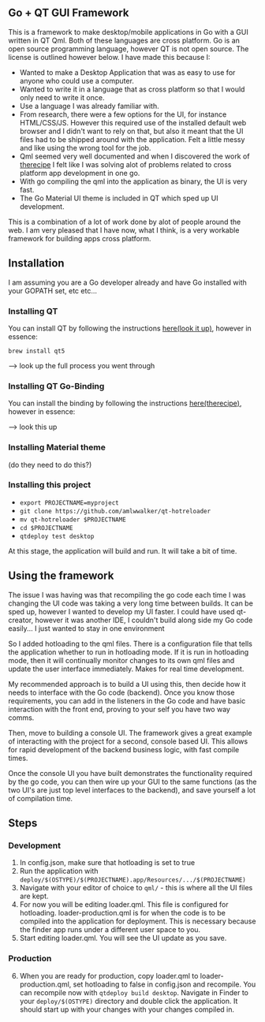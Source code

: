 ## Go + QT GUI Framework

This is a framework to make desktop/mobile applications in Go with a GUI written in QT Qml. Both of these languages are cross platform. Go is an open source programming language, however QT is not open source. The license is outlined however below.
I have made this because I:

* Wanted to make a Desktop Application that was as easy to use for anyone who could use a computer.
* Wanted to write it in a language that as cross platform so that I would only need to write it once.
* Use a language I was already familiar with.
* From research, there were a few options for the UI, for instance HTML/CSS/JS. However this required use of the installed default web browser and I didn't want to rely on that, but also it meant that the UI files had to be shipped around with the application. Felt a little messy and like using the wrong tool for the job.
* Qml seemed very well documented and when I discovered the work of [therecipe](https://githhub.com/therecipe/qt) I felt like I was solving alot of problems related to cross platform app development in one go.
* With go compiling the qml into the application as binary, the UI is very fast.
* The Go Material UI theme is included in QT which sped up UI development.

This is a combination of a lot of work done by alot of people around the web. I am very pleased that I have now, what I think, is a very workable framework for building apps cross platform.

## Installation

I am assuming you are a Go developer already and have Go installed with your GOPATH set, etc etc...

### Installing QT

You can install QT by following the instructions [here(look it up)](here), however in essence:

`brew install qt5`

--> look up the full process you went through

### Installing QT Go-Binding

You can install the binding by following the instructions [here(therecipe)](here), however in essence:

--> look this up

### Installing Material theme

(do they need to do this?)

### Installing this project

* `export PROJECTNAME=myproject`
* `git clone https://github.com/amlwwalker/qt-hotreloader`
* `mv qt-hotreloader $PROJECTNAME`
* `cd $PROJECTNAME`
* `qtdeploy test desktop`

At this stage, the application will build and run. It will take a bit of time.

## Using the framework

The issue I was having was that recompiling the go code each time I was changing the UI code was taking a very long time between builds. It can be sped up, however I wanted to develop my UI faster. I could have used qt-creator, however it was another IDE, I couldn't build along side my Go code easily... I just wanted to stay in one environment

So I added hotloading to the qml files. There is a configuration file that tells the application whether to run in hotloading mode. If it is run in hotloading mode, then it will continually monitor changes to its own qml files and update the user interface immediately. Makes for real time development.

My recommended approach is to build a UI using this, then decide how it needs to interface with the Go code (backend). Once you know those requirements, you can add in the listeners in the Go code and have basic interaction with the front end, proving to your self you have two way comms.

Then, move to building a console UI. The framework gives a great example of interacting with the project for a second, console based UI. This allows for rapid development of the backend business logic, with fast compile times.

Once the console UI you have built demonstrates the functionality required by the go code, you can then wire up your GUI to the same functions (as the two UI's are just top level interfaces to the backend), and save yourself a lot of compilation time.

## Steps

### Development

1. In config.json, make sure that hotloading is set to true
2. Run the application with `deploy/$(OSTYPE)/$(PROJECTNAME).app/Resources/.../$(PROJECTNAME)`
3. Navigate with your editor of choice to `qml/` - this is where all the UI files are kept.
4. For now you will be editing loader.qml. This file is configured for hotloading. loader-production.qml is for when the code is to be compiled into the application for deployment. This is necessary because the finder app runs under a different user space to you.
5. Start editing loader.qml. You will see the UI update as you save.

### Production

6. When you are ready for production, copy loader.qml to loader-production.qml, set hotloading to false in config.json and recompile. You can recompile now with `qtdeploy build desktop`. Navigate in Finder to your `deploy/$(OSTYPE)` directory and double click the application. It should start up with your changes with your changes compiled in.



